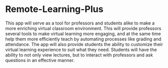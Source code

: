 # Remote-Learning-Plus
This app will serve as a tool for professors and students alike to make a more enriching virtual classroom environment. This will provide professors several tools to make virtual learning more engaging, and at the same time help them more efficiently teach by automating processes like grading and attendance. The app will also provide students the ability to customize their virtual learning experience to suit what they need. Students will have the ability to not only view lectures, but to interact with professors and ask questions in an effective manner. 
